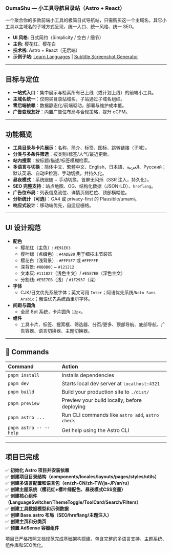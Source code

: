 ### OumaShu — 小工具导航目录站（Astro + React）

一个聚合你的多款前端小工具的极简日式导航站，只需购买这一个主域名，其它小工具以主域名的子域方式呈现，统一入口、统一风格、统一 SEO。

- **UI 风格**: 日式简约（Simplicity / 空白 / 细节）
- **主色**: 樱花红、樱花白
- **技术栈**: Astro + React（无后端）
- **示例子站**: [Learn Languages](https://learn-languages-pi.vercel.app/) | [Subtitle Screenshot Generator](https://fake-screenshot-one.vercel.app/)

---

## 目标与定位
- **一站式入口**：集中展示与检索所有已上线（或计划上线）的前端小工具。
- **主域名统一**：仅购买目录站域名，子站通过子域名组织。
- **零后端依赖**：数据静态化/前端驱动，部署与维护成本低。
- **广告变现友好**：内置广告位布局与合规策略，提升 eCPM。

---

## 功能概览
- **工具目录与卡片展示**：名称、简介、标签、图标、跳转链接（子域）。
- **分类与多条件筛选**：按类别/标签/人气/最近更新。
- **站内搜索**：按标题/描述/标签模糊检索。
- **多语言与切换**：简体中文、繁體中文、English、日本語、العربية、Русский；默认英语、自动IP检测、手动切换，并持久化。
- **昼夜模式**：系统跟随 + 手动切换，首屏无闪烁（SSR 注入，持久化）。
- **SEO 完整支持**：站点地图、OG、结构化数据（JSON-LD）、`hreflang`。
- **广告位布局**：列表信息流位、详情页侧栏位、顶部横幅位。
- **分析统计（可选）**：GA4 或 privacy-first 的 Plausible/umami。
- **响应式设计**：移动端优先，自适应栅格。

---

## UI 设计规范
- **配色**
  - 樱花红（主色）: `#E91E63`
  - 樱叶绿（点缀色）: `#4ADE80` 用于细枝末节装饰
  - 樱花白（浅背景）: `#FFF5F7` 或 `#FFFFFF`
  - 深背景: `#0B0B0C` ~ `#121212`
  - 文本灰: `#111827`（浅色主文）/ `#E5E7EB`（深色主文）
  - 分割线: `#E5E7EB`（浅）/ `#1F2937`（深）
- **字体**
  - CJK/日文优先系统字体；英文可用 `Inter`；阿语优先系统/`Noto Sans Arabic`；俄语优先系统西里尔字体。
- **间距与圆角**
  - 全局 8pt 系统，卡片圆角 `12px`。
- **组件**
  - 工具卡片、标签、搜索框、筛选器、分页/更多、顶部导航、底部导航、广告容器、语言切换器、主题切换器。

---

## 🧞 Commands

| Command                   | Action                                           |
| :------------------------ | :----------------------------------------------- |
| `pnpm install`             | Installs dependencies                            |
| `pnpm dev`             | Starts local dev server at `localhost:4321`      |
| `pnpm build`           | Build your production site to `./dist/`          |
| `pnpm preview`         | Preview your build locally, before deploying     |
| `pnpm astro ...`       | Run CLI commands like `astro add`, `astro check` |
| `pnpm astro -- --help` | Get help using the Astro CLI                     |

---

## 项目已完成

✅ **初始化 Astro 项目并安装依赖**  
✅ **创建项目目录结构（components/locales/layouts/pages/styles/utils）**  
✅ **创建多语言配置和语言包（en/zh-CN/zh-TW/ja-JP/ar/ru）**  
✅ **创建主题系统（樱花红+樱叶绿配色、昼夜模式CSS变量）**  
✅ **创建核心组件（LanguageSwitcher/ThemeToggle/ToolCard/Search/Filters）**  
✅ **创建工具数据模型和示例数据**  
✅ **创建 Base.astro 布局（SEO/hreflang/主题注入）**  
✅ **创建主页和分类页**  
✅ **预置 AdSense 容器组件**  

项目已严格按照文档规范完成基础架构搭建，包含完整的多语言支持、主题系统、组件库和SEO优化。